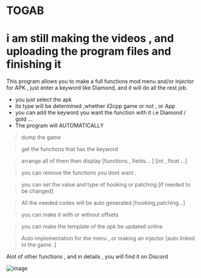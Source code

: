 # TOGAB

# i am still making the videos , and uploading the program files and finishing it 

This program allows you to make a full functions mod menu and/or injector for APK , just enter a keyword like Diamond, and it will do all the rest job.

- you just select the apk 
- its type will be determined  ,whether il2cpp game or not , or App 
- you can add the keyword you want the function with it i.e Diamond / gold ...
- The program will AUTOMATICALLY 

> dump the game 

> get the functions that has the keyword 

> arrange all of them then display [functions , fields... ] [int , float ...]

> you can remove the functions you dont want .

> you can set the value and type of hooking or patching [if needed to be changed]

> All the needed codes will be auto generated [hooking,patching...]

> you can make it with or without offsets 

> you can make the template of the apk be updated online 

> Auto implementation for the menu , or making an injector [auto linked to the game .]

Alot of other functions , and in details , you will find it on Discord 

![image](https://user-images.githubusercontent.com/112077280/186696818-2d2bab09-0f21-4101-85ba-238551ebbf94.png)
